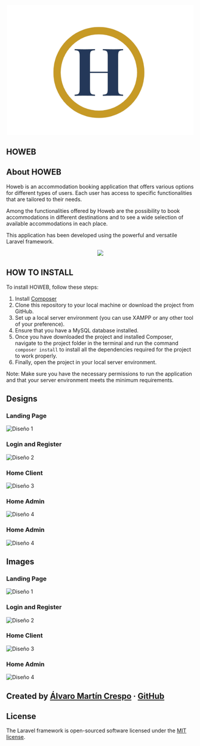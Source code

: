 <p align="center"><img src="public/img/landing/icons/logoSinFondo.png" width="500" alt="Laravel Logo"></p>

## HOWEB

## About HOWEB

Howeb is an accommodation booking application that offers various options for different types of users. Each user has access to specific functionalities that are tailored to their needs.

Among the functionalities offered by Howeb are the possibility to book accommodations in different destinations and to see a wide selection of available accommodations in each place. 

This application has been developed using the powerful and versatile Laravel framework.
<p align="center"><img src="https://upload.wikimedia.org/wikipedia/commons/thumb/9/9a/Laravel.svg/985px-Laravel.svg.png" width="30%"/></p>

## HOW TO INSTALL

To install HOWEB, follow these steps:

1. Install [Composer](https://getcomposer.org/)
2. Clone this repository to your local machine or download the project from GitHub.
3. Set up a local server environment (you can use XAMPP or any other tool of your preference).
4. Ensure that you have a MySQL database installed.
5. Once you have downloaded the project and installed Composer, navigate to the project folder in the terminal and run the command `composer install` to install all the dependencies required for the project to work properly.
6. Finally, open the project in your local server environment.

Note: Make sure you have the necessary permissions to run the application and that your server environment meets the minimum requirements.


## Designs


### Landing Page

![Diseño 1](https://example.com/designs/design1.png)


### Login and Register

![Diseño 2](https://example.com/designs/design2.png)


### Home Client

![Diseño 3](https://example.com/designs/design3.png)


### Home Admin

![Diseño 4](https://example.com/designs/design4.png)


### Home Admin

![Diseño 4](https://example.com/designs/design4.png)



## Images

### Landing Page

![Diseño 1](https://example.com/designs/design1.png)


### Login and Register

![Diseño 2](https://example.com/designs/design2.png)


### Home Client

![Diseño 3](https://example.com/designs/design3.png)


### Home Admin

![Diseño 4](https://example.com/designs/design4.png)


## Created by [Álvaro Martín Crespo](https://www.linkedin.com/in/%C3%A1lvaro-mart%C3%ADn-crespo-bb9aa5246/?originalSubdomain=es) · [GitHub](https://github.com/AlvaroMartinCrespo)


## License

The Laravel framework is open-sourced software licensed under the [MIT license](https://opensource.org/licenses/MIT).
